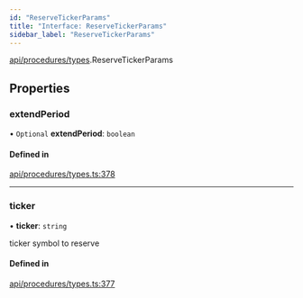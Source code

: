 ```yaml
---
id: "ReserveTickerParams"
title: "Interface: ReserveTickerParams"
sidebar_label: "ReserveTickerParams"
---
```


[api/procedures/types](../../../../../modules/API/Procedures/Types/Types.md).ReserveTickerParams

## Properties

### extendPeriod

• `Optional` **extendPeriod**: `boolean`

#### Defined in

[api/procedures/types.ts:378](https://github.com/PolymeshAssociation/polymesh-sdk/blob/d4e2c127f/src/api/procedures/types.ts#L378)

___

### ticker

• **ticker**: `string`

ticker symbol to reserve

#### Defined in

[api/procedures/types.ts:377](https://github.com/PolymeshAssociation/polymesh-sdk/blob/d4e2c127f/src/api/procedures/types.ts#L377)
